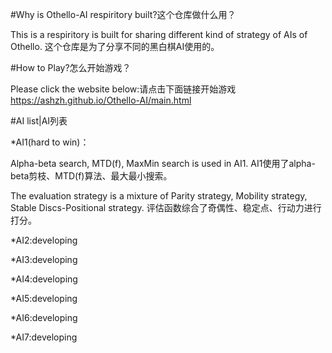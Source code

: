 #Why is Othello-AI respiritory built?这个仓库做什么用？

This is a respiritory is built for sharing different kind of strategy of AIs of Othello.
这个仓库是为了分享不同的黑白棋AI使用的。


#How to Play?怎么开始游戏？

Please click the website below:请点击下面链接开始游戏
https://ashzh.github.io/Othello-AI/main.html


#AI list|AI列表

*AI1(hard to win)：

  Alpha-beta search, MTD(f), MaxMin search is used in AI1.
  AI1使用了alpha-beta剪枝、MTD(f)算法、最大最小搜索。
  
  The evaluation strategy is a mixture of Parity strategy, Mobility strategy, Stable Discs-Positional strategy.
  评估函数综合了奇偶性、稳定点、行动力进行打分。

*AI2:developing

*AI3:developing

*AI4:developing

*AI5:developing

*AI6:developing

*AI7:developing
